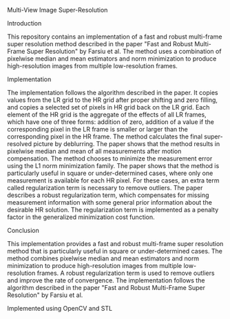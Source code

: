 Multi-View Image Super-Resolution

Introduction

This repository contains an implementation of a fast and robust multi-frame super resolution method described in the paper "Fast and Robust Multi-Frame Super Resolution" by Farsiu et al. The method uses a combination of pixelwise median and mean estimators and norm minimization to produce high-resolution images from multiple low-resolution frames.

Implementation

The implementation follows the algorithm described in the paper. It copies values from the LR grid to the HR grid after proper shifting and zero filling, and copies a selected set of pixels in HR grid back on the LR grid. Each element of the HR grid is the aggregate of the effects of all LR frames, which have one of three forms: addition of zero, addition of a value if the corresponding pixel in the LR frame is smaller or larger than the corresponding pixel in the HR frame.
The method calculates the final super-resolved picture by deblurring. The paper shows that the method results in pixelwise median and mean of all measurements after motion compensation. The method chooses to minimize the measurement error using the L1 norm minimization family.
The paper shows that the method is particularly useful in square or under-determined cases, where only one measurement is available for each HR pixel. For these cases, an extra term called regularization term is necessary to remove outliers. The paper describes a robust regularization term, which compensates for missing measurement information with some general prior information about the desirable HR solution. The regularization term is implemented as a penalty factor in the generalized minimization cost function.

Conclusion

This implementation provides a fast and robust multi-frame super resolution method that is particularly useful in square or under-determined cases. The method combines pixelwise median and mean estimators and norm minimization to produce high-resolution images from multiple low-resolution frames. A robust regularization term is used to remove outliers and improve the rate of convergence. The implementation follows the algorithm described in the paper "Fast and Robust Multi-Frame Super Resolution" by Farsiu et al.

Implemented using OpenCV and STL
